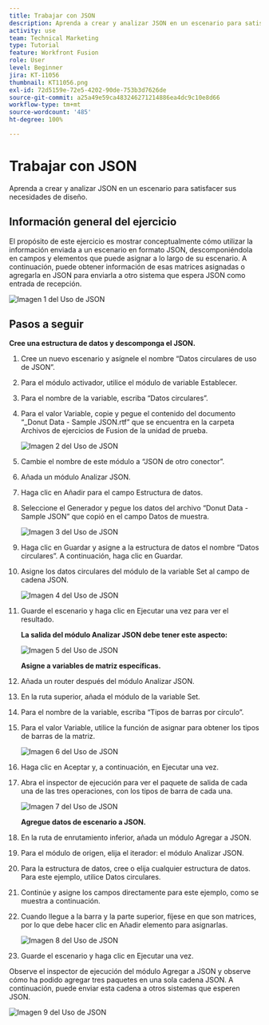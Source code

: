 ```yaml
---
title: Trabajar con JSON
description: Aprenda a crear y analizar JSON en un escenario para satisfacer sus necesidades de diseño.
activity: use
team: Technical Marketing
type: Tutorial
feature: Workfront Fusion
role: User
level: Beginner
jira: KT-11056
thumbnail: KT11056.png
exl-id: 72d5159e-72e5-4202-90de-753b3d7626de
source-git-commit: a25a49e59ca483246271214886ea4dc9c10e8d66
workflow-type: tm+mt
source-wordcount: '485'
ht-degree: 100%

---
```


# Trabajar con JSON

Aprenda a crear y analizar JSON en un escenario para satisfacer sus necesidades de diseño.

## Información general del ejercicio

El propósito de este ejercicio es mostrar conceptualmente cómo utilizar la información enviada a un escenario en formato JSON, descomponiéndola en campos y elementos que puede asignar a lo largo de su escenario. A continuación, puede obtener información de esas matrices asignadas o agregarla en JSON para enviarla a otro sistema que espera JSON como entrada de recepción.

![Imagen 1 del Uso de JSON](../12-exercises/assets/working-with-json-walkthrough-1.png)

## Pasos a seguir

**Cree una estructura de datos y descomponga el JSON.**

1. Cree un nuevo escenario y asígnele el nombre “Datos circulares de uso de JSON”.
1. Para el módulo activador, utilice el módulo de variable Establecer.
1. Para el nombre de la variable, escriba “Datos circulares”.
1. Para el valor Variable, copie y pegue el contenido del documento “_Donut Data - Sample JSON.rtf” que se encuentra en la carpeta Archivos de ejercicios de Fusion de la unidad de prueba.

   ![Imagen 2 del Uso de JSON](../12-exercises/assets/working-with-json-walkthrough-2.png)

1. Cambie el nombre de este módulo a “JSON de otro conector”.
1. Añada un módulo Analizar JSON.
1. Haga clic en Añadir para el campo Estructura de datos.
1. Seleccione el Generador y pegue los datos del archivo “Donut Data - Sample JSON” que copió en el campo Datos de muestra.

   ![Imagen 3 del Uso de JSON](../12-exercises/assets/working-with-json-walkthrough-3.png)

1. Haga clic en Guardar y asigne a la estructura de datos el nombre “Datos circulares”. A continuación, haga clic en Guardar.
1. Asigne los datos circulares del módulo de la variable Set al campo de cadena JSON.

   ![Imagen 4 del Uso de JSON](../12-exercises/assets/working-with-json-walkthrough-4.png)

1. Guarde el escenario y haga clic en Ejecutar una vez para ver el resultado.

   **La salida del módulo Analizar JSON debe tener este aspecto:**

   ![Imagen 5 del Uso de JSON](../12-exercises/assets/working-with-json-walkthrough-5.png)

   **Asigne a variables de matriz específicas.**

1. Añada un router después del módulo Analizar JSON.
1. En la ruta superior, añada el módulo de la variable Set.
1. Para el nombre de la variable, escriba “Tipos de barras por círculo”.
1. Para el valor Variable, utilice la función de asignar para obtener los tipos de barras de la matriz.

   ![Imagen 6 del Uso de JSON](../12-exercises/assets/working-with-json-walkthrough-6.png)

1. Haga clic en Aceptar y, a continuación, en Ejecutar una vez.
1. Abra el inspector de ejecución para ver el paquete de salida de cada una de las tres operaciones, con los tipos de barra de cada una.

   ![Imagen 7 del Uso de JSON](../12-exercises/assets/working-with-json-walkthrough-7.png)

   **Agregue datos de escenario a JSON.**

1. En la ruta de enrutamiento inferior, añada un módulo Agregar a JSON.
1. Para el módulo de origen, elija el iterador: el módulo Analizar JSON.
1. Para la estructura de datos, cree o elija cualquier estructura de datos. Para este ejemplo, utilice Datos circulares.
1. Continúe y asigne los campos directamente para este ejemplo, como se muestra a continuación.
1. Cuando llegue a la barra y la parte superior, fíjese en que son matrices, por lo que debe hacer clic en Añadir elemento para asignarlas.

   ![Imagen 8 del Uso de JSON](../12-exercises/assets/working-with-json-walkthrough-8.png)

1. Guarde el escenario y haga clic en Ejecutar una vez.

Observe el inspector de ejecución del módulo Agregar a JSON y observe cómo ha podido agregar tres paquetes en una sola cadena JSON. A continuación, puede enviar esta cadena a otros sistemas que esperen JSON.

![Imagen 9 del Uso de JSON](../12-exercises/assets/working-with-json-walkthrough-9.png)
